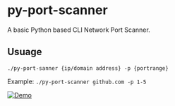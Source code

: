 # py-port-scanner

A basic Python based CLI Network Port Scanner.

## Usuage

`./py-port-sanner {ip/domain address} -p {portrange}`

Example: `./py-port-scanner github.com -p 1-5`

[![Demo](https://imgur.com/Y9y992G.png)](https://imgur.com/Y9y992G.png)
